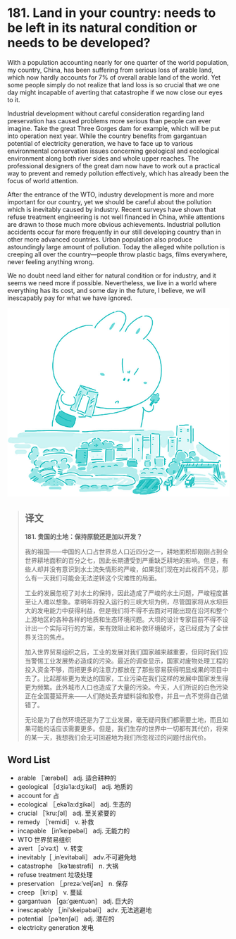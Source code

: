 # 181. Land in your country: needs to be left in its natural condition or needs to be developed?

With a population accounting nearly for one quarter of the world population, my country, China, has been suffering from serious loss of arable land, which now hardly accounts for 7% of overall arable land of the world. Yet some people simply do not realize that land loss is so crucial that we one day might incapable of averting that catastrophe if we now close our eyes to it.

Industrial development without careful consideration regarding land preservation has caused problems more serious than people can ever imagine. Take the great Three Gorges dam for example, which will be put into operation next year. While the country benefits from gargantuan potential of electricity generation, we have to face up to various environmental conservation issues concerning geological and ecological environment along both river sides and whole upper reaches. The professional designers of the great dam now have to work out a practical way to prevent and remedy pollution effectively, which has already been the focus of world attention.

After the entrance of the WTO, industry development is more and more important for our country, yet we should be careful about the pollution which is inevitably caused by industry. Recent surveys have shown that refuse treatment engineering is not well financed in China, while attentions are drawn to those much more obvious achievements. Industrial pollution accidents occur far more frequently in our still developing country than in other more advanced countries. Urban population also produce astoundingly large amount of pollution. Today the alleged white pollution is creeping all over the country—people throw plastic bags, films everywhere, never feeling anything wrong.

We no doubt need land either for natural condition or for industry, and it seems we need more if possible. Nevertheless, we live in a world where everything has its cost, and some day in the future, I believe, we will inescapably pay for what we have ignored.

![](.gitbook/assets/toefl-ibt-high-score-essays-181.jpg)

> ## 译文
>
> **181. 贵国的土地：保持原貌还是加以开发？**
>
> 我的祖国——中国的人口占世界总人口近四分之一，耕地面积却刚刚占到全世界耕地面积的百分之七，因此长期遭受到严重缺乏耕地的影响。但是，有些人却并没有意识到水土流失情形的严峻，如果我们现在对此视而不见，那么有一天我们可能会无法逆转这个灾难性的局面。
>
> 工业的发展忽视了对水土的保持，因此造成了严峻的水土问题，严峻程度甚至让人难以想象。拿明年将投入运行的三峡大坝为例，尽管国家将从水坝巨大的发电能力中获得利益，但是我们将不得不去面对可能出现在沿河和整个上游地区的各种各样的地质和生态环境问题。大坝的设计专家目前不得不设计出一个实际可行的方案，来有效阻止和补救环境破坏，这已经成为了全世界关注的焦点。
>
> 加入世界贸易组织之后，工业的发展对我们国家越来越重要，但同时我们应当警惕工业发展势必造成的污染。最近的调查显示，国家对废物处理工程的投入资金不够，而把更多的注意力都放在了那些容易获得明显成果的项目中去了。比起那些更为发达的国家，工业污染在我们这样的发展中国家发生得更为频繁。此外城市人口也造成了大量的污染。今天，人们所说的白色污染正在全国蔓延开来——人们随处丢弃塑料袋和胶卷，并且一点不觉得自己做错了。
>
> 无论是为了自然环境还是为了工业发展，毫无疑问我们都需要土地，而且如果可能的话应该需要更多。但是，我们生存的世界中一切都有其代价，将来的某一天，我想我们会无可回避地为我们所忽视过的问题付出代价。

## Word List

* arable ［ˈærəbəl］ adj. 适合耕种的
* geological ［dʒiəˈla:dʒikəl］ adj. 地质的
* account for 占
* ecological ［ˌekəˈla:dʒikəl］ adj. 生态的
* crucial ［ˈkru:ʃəl］ adj. 至关紧要的
* remedy ［ˈremidi］ v. 补救
* incapable ［inˈkeipəbəl］ adj. 无能力的
* WTO 世界贸易组织
* avert ［əˈvə:t］ v. 转变
* inevitably［ ˌinˈevitəbəli］ adv.不可避免地
* catastrophe ［kəˈtæstrəfi］ n. 大祸
* refuse treatment 垃圾处理
* preservation ［ˌprezə:ˈveiʃən］ n. 保存
* creep ［kri:p］ v. 蔓延
* gargantuan ［ga:ˈgæntuən］ adj. 巨大的
* inescapably ［ˌiniˈskeipəbəli］ adv. 无法逃避地
* potential ［pəˈtenʃəl］ adj. 潜在的
* electricity generation 发电

